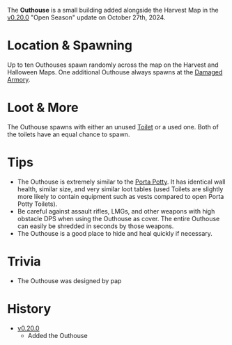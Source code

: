 The **Outhouse** is a small building added alongside the Harvest Map in the [v0.20.0](https://github.com/HasangerGames/suroi/releases/tag/v0.20.0) "Open Season" update on October 27th, 2024. 

# Location & Spawning

Up to ten Outhouses spawn randomly across the map on the Harvest and Halloween Maps. One additional Outhouse always spawns at the [Damaged Armory](/buildings/armory).

# Loot & More

The Outhouse spawns with either an unused [Toilet](/obstacles/toilets) or a used one. Both of the toilets have an equal chance to spawn.

# Tips

- The Outhouse is extremely similar to the [Porta Potty](/buildings/porta_potty). It has identical wall health, similar size, and very similar loot tables (used Toilets are slightly more likely to contain equipment such as vests compared to open Porta Potty Toilets).
- Be careful against assault rifles, LMGs, and other weapons with high obstacle DPS when using the Outhouse as cover. The entire Outhouse can easily be shredded in seconds by those weapons.
- The Outhouse is a good place to hide and heal quickly if necessary.

# Trivia

- The Outhouse was designed by pap

# History

- [v0.20.0](https://github.com/HasangerGames/suroi/releases/tag/v0.20.0)
  - Added the Outhouse
